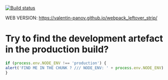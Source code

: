 [![Build status](https://ci.appveyor.com/api/projects/status/mc8jqmnsx2r94dr7?svg=true)](https://ci.appveyor.com/project/vapanov/webpack-leftover-strip)

WEB VERSION: https://valentin-panov.github.io/webpack_leftover_strip/

# Try to find the development artefact in the production build?

```javascript
if (process.env.NODE_ENV !== 'production') {
alert('FIND ME IN THE CHUNK ? /// NODE_ENV: ' + process.env.NODE_ENV)
}
```

